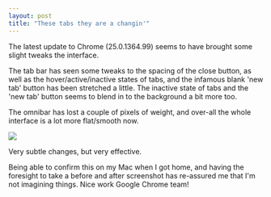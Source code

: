 ```yaml
---
layout: post
title: "These tabs they are a changin'"
---
```

The latest update to Chrome (25.0.1364.99) seems to have brought some slight tweaks the interface.

The tab bar has seen some tweaks to the spacing of the close button, as well as the hover/active/inactive states of tabs, and the infamous blank 'new tab' button has been stretched a little. The inactive state of tabs and the 'new tab' button seems to blend in to the background a bit more too.

<!-- more -->

The omnibar has lost a couple of pixels of weight, and over-all the whole interface is a lot more flat/smooth now.

![](http://uk.omg.li/N93J/chrome-tabs.gif)

Very subtle changes, but very effective.

Being able to confirm this on my Mac when I got home, and having the foresight to take a before and after screenshot has re-assured me that I'm not imagining things. Nice work Google Chrome team!
